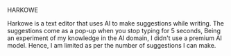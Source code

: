 HARKOWE

Harkowe is a text editor that uses AI to make suggestions while writing.
The suggestions come as a pop-up when you stop typing for 5 seconds,
Being an experiment of my knowledge in the AI domain,
I didn't use a premium AI model. Hence, I am limited as per the number of suggestions I can make.
